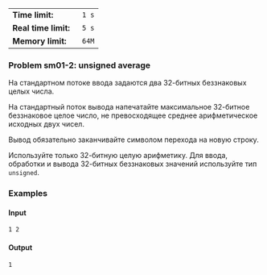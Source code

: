|                       |        |
|-----------------------|--------|
| **Time limit:**       | ` 1 s` |
|  **Real time limit:** | ` 5 s` |
|  **Memory limit:**    | ` 64M` |


### Problem sm01-2: unsigned average

На стандартном потоке ввода задаются два 32-битных беззнаковых
целых числа.

На стандартный поток вывода напечатайте максимальное 32-битное
беззнаковое целое число, не превосходящее среднее арифметическое
исходных двух чисел.

Вывод обязательно заканчивайте символом перехода на новую строку.

Используйте только 32-битную целую арифметику. Для ввода,
обработки и вывода 32-битных беззнаковых значений используйте тип
`unsigned`.

### Examples

#### Input

    
    
    1 2

#### Output

    
    
    1

